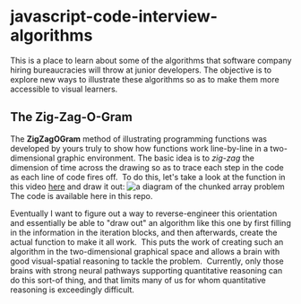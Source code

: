 # javascript-code-interview-algorithms
This is a place to learn about some of the algorithms that software company hiring bureaucracies will throw at junior developers.  The objective is to explore new ways to illustrate these algorithms so as to make them more accessible to visual learners.

## The Zig-Zag-O-Gram
The **ZigZagOGram** method of illustrating programming functions was developed by yours truly to show how functions work line-by-line in a two-dimensional graphic environment.  The basic idea is to *zig-zag* the dimension of time across the drawing so as to trace each step in the code as each line of code fires off.&nbsp; To do this, let's take a look at the function in this video [here](https://www.youtube.com/watch?v=cL1HB_IC9Fc&list=PLD_PIFu4jYOuMnFRKQbl21_jZvtxsIFuz&index=6) and draw it out:
![a diagram of the chunked array problem](https://i.imgur.com/jXRbayE.jpg)
The code is available here in this repo.

Eventually I want to figure out a way to reverse-engineer this orientation and essentially be able to "draw out" an algorithm like this one by first filling in the information in the iteration blocks, and then afterwards, create the actual function to make it all work.&nbsp; This puts the work of creating such an algorithm in the two-dimensional graphical space and allows a brain with good visual-spatial reasoning to tackle the problem.&nbsp;  Currently, only those brains with strong  neural pathways supporting quantitative reasoning can do this sort-of thing, and that limits many of us for whom quantitative reasoning is exceedingly difficult.
